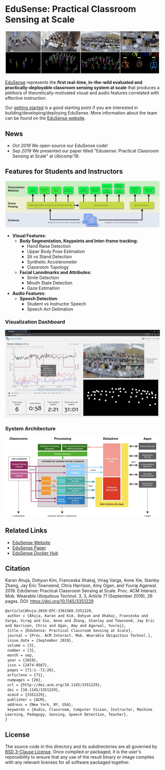 # EduSense: Practical Classroom Sensing at Scale

![hero image](media/hero.png)

[EduSense](https://www.edusense.io/) represents the **first real-time, in-the-wild evaluated and practically-deployable  classroom sensing system at scale** that produces a plethora of theoretically-motivated visual and audio features correlated with effective instruction.

Our [getting started](doc/getting_started.md) is a good starting point if you are interested in building/developing/deploying EduSense. More information about the team can be found on the [EduSense website](https://www.edusense.io/team).

## News

- *Oct 2019* We open-source our EduSense code!
- *Sep 2019* We presented our paper titled "Edusense: Practical Classroom Sensing at Scale" at Ubicomp'19.

## Features for Students and Instructors
![features](media/features.png)
- **Visual Features**:
    - **Body Segmentation, Keypoints and Inter-frame tracking**:
        - Hand Raise Detection
        - Upper Body Pose Estimation
        - Sit vs Stand Detection
        - Synthetic Accelerometer
        - Classroom Topology
    - **Facial Lanndmarks and Attributes**:
        - Smile Detection
        - Mouth State Detection
        - Gaze Estimation
- **Audio Features**:
    - **Speech Detection**:        
        - Student vs Instructor Speech
        - Speech Act Delimation   

### Visualization Dashboard
![viz dashboard](media/dashboard.jpg)


### System Architecture
![system architecture](media/architecture.png)

## Related Links
- [EduSense Website](https://www.edusense.io/)
- [EduSense Paper](https://karan-ahuja.com/assets/docs/paper/edusense.pdf)
- [EduSense Docker Hub](https://hub.docker.com/u/edusensecmu)

## Citation

Karan Ahuja, Dohyun Kim, Franceska Xhakaj, Virag Varga, Anne Xie, Stanley Zhang, Jay Eric Townsend, Chris Harrison, Amy Ogan, and Yuvraj Agarwal. 2019. EduSense: Practical Classroom Sensing at Scale. Proc. ACM Interact. Mob. Wearable Ubiquitous Technol. 3, 3, Article 71 (September 2019), 26 pages. DOI: https://doi.org/10.1145/3351229

```
@article{Ahuja:2019:EPC:3361560.3351229,
 author = {Ahuja, Karan and Kim, Dohyun and Xhakaj, Franceska and Varga, Virag and Xie, Anne and Zhang, Stanley and Townsend, Jay Eric and Harrison, Chris and Ogan, Amy and Agarwal, Yuvraj},
 title = {EduSense: Practical Classroom Sensing at Scale},
 journal = {Proc. ACM Interact. Mob. Wearable Ubiquitous Technol.},
 issue_date = {September 2019},
 volume = {3},
 number = {3},
 month = sep,
 year = {2019},
 issn = {2474-9567},
 pages = {71:1--71:26},
 articleno = {71},
 numpages = {26},
 url = {http://doi.acm.org/10.1145/3351229},
 doi = {10.1145/3351229},
 acmid = {3351229},
 publisher = {ACM},
 address = {New York, NY, USA},
 keywords = {Audio, Classroom, Computer Vision, Instructor, Machine Learning, Pedagogy, Sensing, Speech Detection, Teacher},
}
```

## License

The source code in this directory and its subdirectories are all governed
by [BSD 3-Clause License](/LICENSE). Once compiled or packaged, it is the
user's reponsibility to ensure that any use of the result binary or image
complies with any relevant licenses for all software packaged together.
